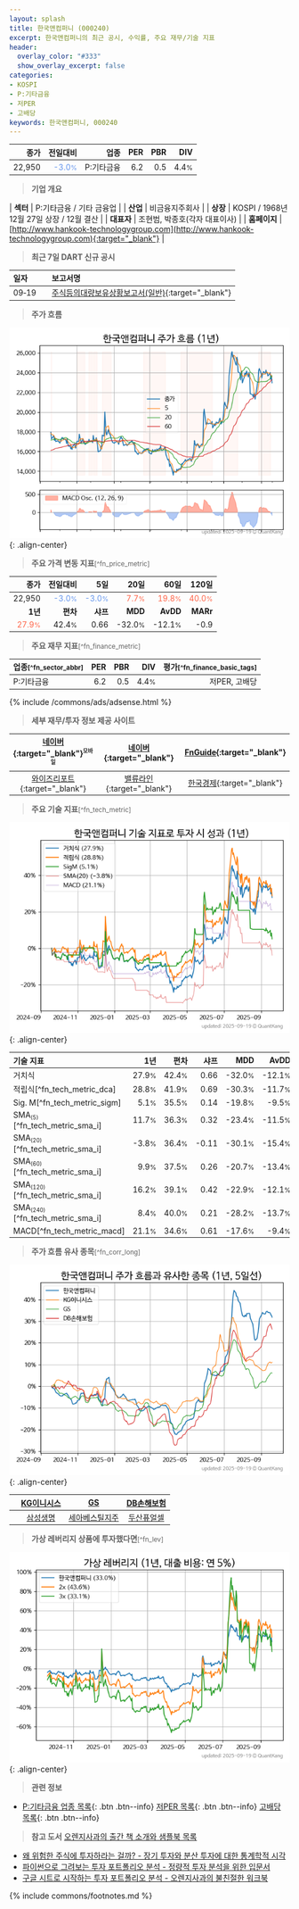 ```yaml
---
layout: splash
title: 한국앤컴퍼니 (000240)
excerpt: 한국앤컴퍼니의 최근 공시, 수익률, 주요 재무/기술 지표
header:
  overlay_color: "#333"
  show_overlay_excerpt: false
categories:
- KOSPI
- P:기타금융
- 저PER
- 고배당
keywords: 한국앤컴퍼니, 000240
---
```


| **종가** | **전일대비** | **업종** | **PER** | **PBR** | **DIV** |
| -------: | -----------: | -------: | ------: | ------: | ------: |
| 22,950 | <span style="color: cornflowerblue">-3.0<small>%</small></span> | P:기타금융 | 6.2 | 0.5 | 4.4<small>%</small> |

<!-- more -->


> **기업 개요**<a id="company"></a>

| <span style="white-space:nowrap;">**섹터**</span> | P:기타금융 / 기타 금융업 |
| <span style="white-space:nowrap;">**산업**</span> | 비금융지주회사 |
| <span style="white-space:nowrap;">**상장**</span> | KOSPI / 1968년 12월 27일 상장 / 12월 결산 |
| <span style="white-space:nowrap;">**대표자**</span> | 조현범, 박종호(각자 대표이사) |
| <span style="white-space:nowrap;">**홈페이지**</span> | [http://www.hankook-technologygroup.com](http://www.hankook-technologygroup.com){:target="_blank"} |


> **최근 7일 DART 신규 공시**<a id="dart"></a>

| **일자** |      | **보고서명** |
| :------- | :--- | :----------- |
| 09&#x2011;19 | | [주식등의대량보유상황보고서(일반)](https://dart.fss.or.kr/dsaf001/main.do?rcpNo=20250919000224){:target="_blank"} |


> **주가 흐름**<a id="price"></a>

![000240](/stock/images/000240.png){: .align-center}


> **주요 가격 변동 지표**<small>[^fn_price_metric]</small>

| **종가** | **전일대비** | **5일** | **20일** | **60일** | **120일** |
| -------: | -----------: | ------: | -------: | -------: | --------: |
| 22,950 | <span style="color: cornflowerblue">-3.0<small>%</small></span> | <span style="color: cornflowerblue">-3.0<small>%</small></span> | <span style="color: tomato">7.7<small>%</small></span> | <span style="color: tomato">19.8<small>%</small></span> | <span style="color: tomato">40.0<small>%</small></span> |
| **1년** | **편차** | **샤프** | **MDD** | **AvDD** | **MARr** |
| <span style="color: tomato">27.9<small>%</small></span> | 42.4<small>%</small> | 0.66 | -32.0<small>%</small> | -12.1<small>%</small> | -0.9 |


> **주요 재무 지표**<small>[^fn_finance_metric]</small>

| **업종**<small>[^fn_sector_abbr]</small> | **PER** | **PBR** | **DIV** | **평가**<small>[^fn_finance_basic_tags]</small> |
| :--------------------------------------- | ------: | ------: | ------: | ----------------------------------------------: |
| P:기타금융 | 6.2 | 0.5 | 4.4<small>%</small> | 저PER, 고배당 |



{% include /commons/ads/adsense.html %}

> **세부 재무/투자 정보 제공 사이트**

| [네이버](https://m.stock.naver.com/domestic/stock/000240/finance/summary){:target="_blank"}<sup><small>모바일</small></sup> | [네이버](https://finance.naver.com/item/coinfo.naver?code=000240){:target="_blank"} | [FnGuide](https://comp.fnguide.com/SVO2/ASP/SVD_Invest.asp?gicode=A000240&MenuYn=Y){:target="_blank"} |
| :---: | :---: | :---: |
| [와이즈리포트](https://comp.wisereport.co.kr/company/c1040001.aspx?cmp_cd=000240){:target="_blank"} | [밸류라인](https://www.valueline.co.kr/finance/summary/000240){:target="_blank"} | [한국경제](https://markets.hankyung.com/stock/000240/financial-summary){:target="_blank"} |


> **주요 기술 지표**<small>[^fn_tech_metric]</small>


![000240](/stock/images/000240_tech.png){: .align-center}

| **기술 지표** | **1년** | **편차** | **샤프** | **MDD** | **AvDD** |
| :------------ | ------: | -----------: | -------: | ------: | -------: |
| 거치식 | 27.9<small>%</small> | 42.4<small>%</small> | 0.66 | -32.0<small>%</small> | -12.1<small>%</small> |
| 적립식[^fn_tech_metric_dca] | 28.8<small>%</small> | 41.9<small>%</small> | 0.69 | -30.3<small>%</small> | -11.7<small>%</small> |
| Sig. M[^fn_tech_metric_sigm] | 5.1<small>%</small> | 35.5<small>%</small> | 0.14 | -19.8<small>%</small> | -9.5<small>%</small> |
| SMA<small><sub>(5)</sub></small>[^fn_tech_metric_sma_i] | 11.7<small>%</small> | 36.3<small>%</small> | 0.32 | -23.4<small>%</small> | -11.5<small>%</small> |
| SMA<small><sub>(20)</sub></small>[^fn_tech_metric_sma_i] | -3.8<small>%</small> | 36.4<small>%</small> | -0.11 | -30.1<small>%</small> | -15.4<small>%</small> |
| SMA<small><sub>(60)</sub></small>[^fn_tech_metric_sma_i] | 9.9<small>%</small> | 37.5<small>%</small> | 0.26 | -20.7<small>%</small> | -13.4<small>%</small> |
| SMA<small><sub>(120)</sub></small>[^fn_tech_metric_sma_i] | 16.2<small>%</small> | 39.1<small>%</small> | 0.42 | -22.9<small>%</small> | -12.1<small>%</small> |
| SMA<small><sub>(240)</sub></small>[^fn_tech_metric_sma_i] | 8.4<small>%</small> | 40.0<small>%</small> | 0.21 | -28.2<small>%</small> | -13.7<small>%</small> |
| MACD[^fn_tech_metric_macd] | 21.1<small>%</small> | 34.6<small>%</small> | 0.61 | -17.6<small>%</small> | -9.4<small>%</small> |


> **주가 흐름 유사 종목**<a id="corr"></a><small>[^fn_corr_long]</small>

![000240](/stock/images/000240_corr.png){: .align-center}

|       | [KG이니시스](/035600/) | [GS](/078930/) | [DB손해보험](/005830/) |
| :---: | :------------------------------------: | :------------------------------------: | :------------------------------------: |
|       | [삼성생명](/032830/) | [세아베스틸지주](/001430/) | [두산퓨얼셀](/336260/) |


> **가상 레버리지 상품에 투자했다면**<a id="2x"></a><small>[^fn_lev]</small>

![000240](/stock/images/000240_2x.png){: .align-center}


> **관련 정보**

- [P:기타금융 업종 목록](/stats/sector/kospi_업종_기타금융_종목/){: .btn .btn--info} [저PER 목록](/fn/fn_low_per/){: .btn .btn--info} [고배당 목록](/fn/fn_high_div/){: .btn .btn--info}

> **참고 도서** [오렌지사과의 출간 책 소개와 샘플북 목록](https://kongdori.tistory.com/691)

- [왜 위험한 주식에 투자하라는 걸까? - 장기 투자와 분산 투자에 대한 통계학적 시각](https://kongdori.tistory.com/421)
- [파이썬으로 그려보는 투자 포트폴리오 분석  - 정량적 투자 분석을 위한 입문서](https://kongdori.tistory.com/643)
- [구글 시트로 시작하는 투자 포트폴리오 분석 - 오렌지사과의 불친절한 워크북](https://kongdori.tistory.com/449)


{% include commons/footnotes.md %}